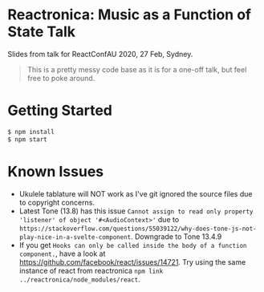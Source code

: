 # Reactronica: Music as a Function of State Talk

Slides from talk for ReactConfAU 2020, 27 Feb, Sydney.

> This is a pretty messy code base as it is for a one-off talk, but feel free to poke around.

# Getting Started

```bash
$ npm install
$ npm start
```

# Known Issues

- Ukulele tablature will NOT work as I've git ignored the source files due to copyright concerns.
- Latest Tone (13.8) has this issue `Cannot assign to read only property 'listener' of object '#<AudioContext>'` due to `https://stackoverflow.com/questions/55039122/why-does-tone-js-not-play-nice-in-a-svelte-component`. Downgrade to Tone 13.4.9
- If you get `Hooks can only be called inside the body of a function component.`, have a look at https://github.com/facebook/react/issues/14721. Try using the same instance of react from reactronica `npm link ../reactronica/node_modules/react`.
